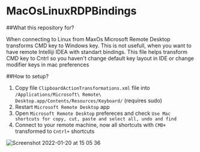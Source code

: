 # MacOsLinuxRDPBindings

##What this repository for?

When connecting to Linux from MaxOs Microsoft Remote Desktop transforms CMD key to Windows key.
This is not usefull, when you want to have remote Intelliji IDEA with standart bindings.
This file helps transform CMD key to Cntrl so you haven't change default key layout in IDE or change modifier keys in mac preferences

##How to setup?

1. Copy file  `ClipboardActionTransformations.xml` file into `/Applications/Microsoft\ Remote\ Desktop.app/Contents/Resources/Keyboard/` (requires sudo)
2. Restart `Microsoft Remote Desktop` app
3. Open `Microsoft Remote Desktop` prefereces and check `Use Mac shortcuts for copy, cut, paste and select all, undo and find`
4. Connect to your remote machine, now all shortcuts with `CMD+` transformed to `Cntrl+` shortcuts


![Screenshot 2022-01-20 at 15 05 36](https://user-images.githubusercontent.com/1608994/150335678-91a0b0e5-27f7-41e1-8c97-2859defa59c1.png)
